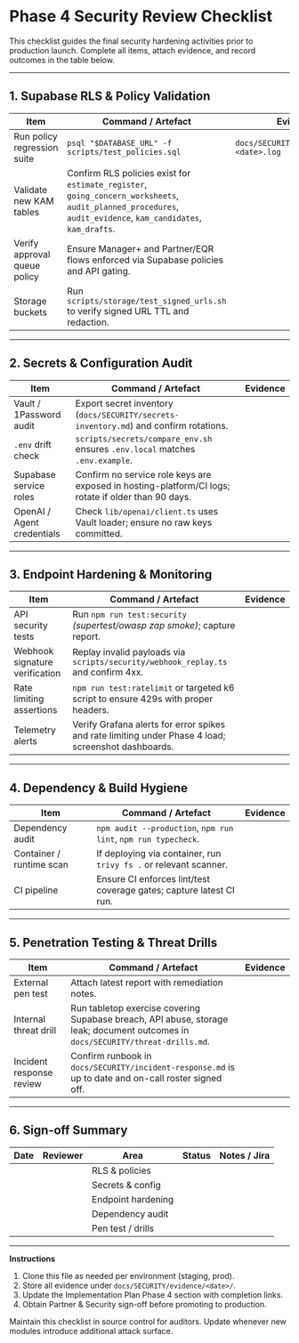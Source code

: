 # Phase 4 Security Review Checklist

This checklist guides the final security hardening activities prior to production launch. Complete all items, attach evidence, and record outcomes in the table below.

---

## 1. Supabase RLS & Policy Validation

| Item | Command / Artefact | Evidence |
| --- | --- | --- |
| Run policy regression suite | `psql "$DATABASE_URL" -f scripts/test_policies.sql` | `docs/SECURITY/evidence/rls-<date>.log` |
| Validate new KAM tables | Confirm RLS policies exist for `estimate_register`, `going_concern_worksheets`, `audit_planned_procedures`, `audit_evidence`, `kam_candidates`, `kam_drafts`. |
| Verify approval queue policy | Ensure Manager+ and Partner/EQR flows enforced via Supabase policies and API gating. |
| Storage buckets | Run `scripts/storage/test_signed_urls.sh` to verify signed URL TTL and redaction. |

---

## 2. Secrets & Configuration Audit

| Item | Command / Artefact | Evidence |
| --- | --- | --- |
| Vault / 1Password audit | Export secret inventory (`docs/SECURITY/secrets-inventory.md`) and confirm rotations. |
| `.env` drift check | `scripts/secrets/compare_env.sh` ensures `.env.local` matches `.env.example`. |
| Supabase service roles | Confirm no service role keys are exposed in hosting-platform/CI logs; rotate if older than 90 days. |
| OpenAI / Agent credentials | Check `lib/openai/client.ts` uses Vault loader; ensure no raw keys committed. |

---

## 3. Endpoint Hardening & Monitoring

| Item | Command / Artefact | Evidence |
| --- | --- | --- |
| API security tests | Run `npm run test:security` *(supertest/owasp zap smoke)*; capture report. |
| Webhook signature verification | Replay invalid payloads via `scripts/security/webhook_replay.ts` and confirm 4xx. |
| Rate limiting assertions | `npm run test:ratelimit` or targeted k6 script to ensure 429s with proper headers. |
| Telemetry alerts | Verify Grafana alerts for error spikes and rate limiting under Phase 4 load; screenshot dashboards. |

---

## 4. Dependency & Build Hygiene

| Item | Command / Artefact | Evidence |
| --- | --- | --- |
| Dependency audit | `npm audit --production`, `npm run lint`, `npm run typecheck`. |
| Container / runtime scan | If deploying via container, run `trivy fs .` or relevant scanner. |
| CI pipeline | Ensure CI enforces lint/test coverage gates; capture latest CI run. |

---

## 5. Penetration Testing & Threat Drills

| Item | Command / Artefact | Evidence |
| --- | --- | --- |
| External pen test | Attach latest report with remediation notes. |
| Internal threat drill | Run tabletop exercise covering Supabase breach, API abuse, storage leak; document outcomes in `docs/SECURITY/threat-drills.md`. |
| Incident response review | Confirm runbook in `docs/SECURITY/incident-response.md` is up to date and on-call roster signed off. |

---

## 6. Sign-off Summary

| Date | Reviewer | Area | Status | Notes / Jira |
| --- | --- | --- | --- | --- |
|  |  | RLS & policies |  |  |
|  |  | Secrets & config |  |  |
|  |  | Endpoint hardening |  |  |
|  |  | Dependency audit |  |  |
|  |  | Pen test / drills |  |  |

---

**Instructions**
1. Clone this file as needed per environment (staging, prod).
2. Store all evidence under `docs/SECURITY/evidence/<date>/`.
3. Update the Implementation Plan Phase 4 section with completion links.
4. Obtain Partner & Security sign-off before promoting to production.

Maintain this checklist in source control for auditors. Update whenever new modules introduce additional attack surface.
